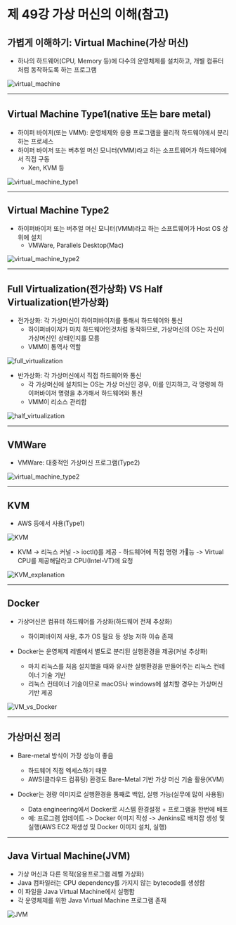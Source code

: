 # 제 49강 가상 머신의 이해(참고)
## 가볍게 이해하기: Virtual Machine(가상 머신)
- 하나의 하드웨어(CPU, Memory 등)에 다수의 운영체제를 설치하고, 개별 컴퓨터처럼 동작하도록 하는 프로그램

![virtual_machine](../img/virtual_machine.png)

---
## Virtual Machine Type1(native 또는 bare metal)
- 하이퍼 바이저(또는 VMM): 운영체제와 응용 프로그램을 물리적 하드웨어에서 분리하는 프로세스 
- 하이퍼 바이저 또는 버추얼 머신 모니터(VMM)라고 하는 소프트웨어가 하드웨어에서 직접 구동
  - Xen, KVM 등 

![virtual_machine_type1](../img/virtual_machine_type1.png)

---
## Virtual Machine Type2
- 하이퍼바이저 또는 버추얼 머신 모니터(VMM)라고 하는 소프트웨어가 Host OS 상위에 설치 
  - VMWare, Parallels Desktop(Mac)

![virtual_machine_type2](../img/virtual_machine_type2.png)  

---
## Full Virtualization(전가상화) VS Half Virtualization(반가상화)

- 전가상화: 각 가상머신이 하이퍼바이저를 통해서 하드웨어와 통신 
  - 하이퍼바이저가 마치 하드웨어인것처럼 동작하므로, 가상머신의 OS는 자신이 가상머신인 상태인지를 모름 
  - VMM이 통역사 역할

![full_virtualization](../img/full_virtualization.png)  

- 반가상화: 각 가상머신에서 직접 하드웨어와 통신
  - 각 가상머신에 설치되는 OS는 가상 머신인 경우, 이를 인지하고, 각 명령에 하이퍼바이저 명령을 추가해서 하드웨어와 통신
  - VMM이 리소스 관리함 

![half_virtualization](../img/half_virtualization.png)

---
## VMWare
- VMWare: 대중적인 가상머신 프로그램(Type2)  

![virtual_machine_type2](../img/virtual_machine_type2.png) 

---
## KVM
- AWS 등에서 사용(Type1)

![KVM](../img/KVM.png)

- KVM -> 리눅스 커널 -> ioctl()를 제공 - 하드웨어에 직접 명령 가능 -> Virtual CPU를 제공해달라고 CPU(Intel-VT)에 요청

![KVM_explanation](../img/KVM_explanation.png)

---
## Docker
- 가상머신은 컴퓨터 하드웨어를 가상화(하드웨어 전체 추상화)
  - 하이퍼바이저 사용, 추가 OS 필요 등 성능 저하 이슈 존재

- Docker는 운영체제 레벨에서 별도로 분리된 실행환경을 제공(커널 추상화)
  - 마치 리눅스를 처음 설치했을 때와 유사한 실행환경을 만들어주는 리눅스 컨테이너 기술 기반 
  - 리눅스 컨테이너 기술이므로 macOS나 windows에 설치할 경우는 가상머신 기반 제공 

![VM_vs_Docker](../img/VM_vs_Docker.png)    

---
## 가상머신 정리 
- Bare-metal 방식이 가장 성능이 좋음 
  - 하드웨어 직접 엑세스하기 때문 
  - AWS(클라우드 컴퓨팅) 환경도 Bare-Metal 기반 가상 머신 기술 활용(KVM)

- Docker는 경량 이미지로 실행환경을 통째로 백업, 실행 가능(실무에 많이 사용됨)
  - Data engineering에서 Docker로 시스템 환경설정 + 프로그램을 한번에 배포 
  - 예: 프로그램 업데이트 -> Docker 이미지 작성 -> Jenkins로 배치잡 생성 및 실행(AWS EC2 재생성 및 Docker 이미지 설치, 실행)

---
## Java Virtual Machine(JVM)
- 가상 머신과 다른 목적(응용프로그램 레벨 가상화)
- Java 컴파일러는 CPU dependency를 가지지 않는 bytecode를 생성함
- 이 파일을 Java Virtual Machine에서 실행함 
- 각 운영체제를 위한 Java Virtual Machine 프로그램 존재 

![JVM](../img/JVM.png)    